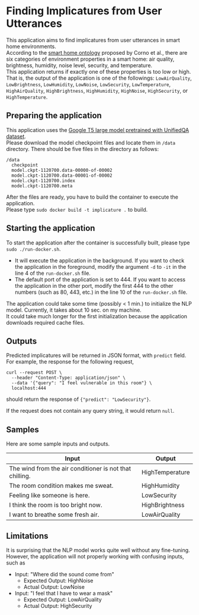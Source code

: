 # Finding Implicatures from User Utterances

This application aims to find implicatures from user utterances in smart home environments.<br />
According to the [smart home ontology](http://elite.polito.it/ontologies/eupont.owl) proposed by Corno et al., there are six categories of environment properties in a smart home: air quality, brightness, humidity, noise level, security, and temperature.<br />
This application returns if exactly one of these properties is too low or high.
That is, the output of the application is one of the followings: `LowAirQuality`, `LowBrightness`, `LowHumidity`, `LowNoise`, `LowSecurity`, `LowTemperature`, `HighAirQuality`, `HighBrightness`, `HighHumidity`, `HighNoise`, `HighSecurity`, or `HighTemperature`.

## Preparing the application

This application uses the [Google T5 large model pretrained with UnifiedQA dataset](https://github.com/allenai/unifiedqa).<br />
Please download the model checkpoint files and locate them in `/data` directory.
There should be five files in the directory as follows:
```
/data
  checkpoint
  model.ckpt-1120700.data-00000-of-00002
  model.ckpt-1120700.data-00001-of-00002
  model.ckpt-1120700.index
  model.ckpt-1120700.meta
```

After the files are ready, you have to build the container to execute the application.<br />
Please type `sudo docker build -t implicature .` to build.

## Starting the application

To start the application after the container is successfully built, please type `sudo ./run-docker.sh`.

- It will execute the application in the background. If you want to check the application in the foreground, modify the argument `-d` to `-it` in the line 4 of the `run-docker.sh` file.
- The default port of the application is set to 444. If you want to access the application in the other port, modify the first 444 to the other numbers (such as 80, 443, etc.) in the line 10 of the `run-docker.sh` file.

The application could take some time (possibly < 1 min.) to initialize the NLP model. Currently, it takes about 10 sec. on my machine.<br />
It could take much longer for the first initialization because the application downloads required cache files.

## Outputs

Predicted implicatures will be returned in JSON format, with `predict` field. For example, the response for the following request,
```
curl --request POST \
  --header "Content-Type: application/json" \
  --data '{"query": "I feel vulnerable in this room"} \
  localhost:444
```
should return the response of `{"predict": "LowSecurity"}`.

If the request does not contain any query string, it would return `null`.

## Samples

Here are some sample inputs and outputs.

| Input | Output |
|-------|--------|
| The wind from the air conditioner is not that chilling. | HighTemperature |
| The room condition makes me sweat. | HighHumidity |
| Feeling like someone is here. | LowSecurity |
| I think the room is too bright now. | HighBrightness |
| I want to breathe some fresh air. | LowAirQuality |

## Limitations

It is surprising that the NLP model works quite well without any fine-tuning.
However, the application will not properly working with confusing inputs, such as

- Input: "Where did the sound come from"
    - Expected Output: HighNoise
    - Actual Output: LowNoise
- Input: "I feel that I have to wear a mask"
    - Expected Output: LowAirQuality
    - Actual Output: HighSecurity

